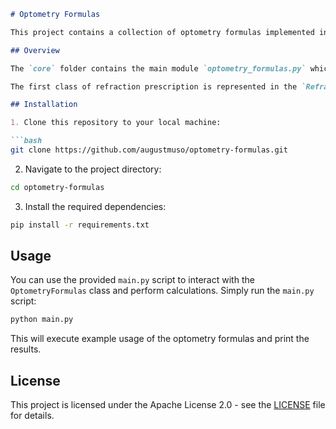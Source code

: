 ```markdown
# Optometry Formulas

This project contains a collection of optometry formulas implemented in Python.

## Overview

The `core` folder contains the main module `optometry_formulas.py` which defines a class `OptometryFormulas`. This class provides various methods for performing calculations related to optometry, including prentice rule, vertex distance compensation, equivalent power, and more.

The first class of refraction prescription is represented in the `RefractionPrescription` class, which can be found in `optometry_formulas.py`.

## Installation

1. Clone this repository to your local machine:

```bash
git clone https://github.com/augustmuso/optometry-formulas.git
```

2. Navigate to the project directory:

```bash
cd optometry-formulas
```

3. Install the required dependencies:

```bash
pip install -r requirements.txt
```

## Usage

You can use the provided `main.py` script to interact with the `OptometryFormulas` class and perform calculations. Simply run the `main.py` script:

```bash
python main.py
```

This will execute example usage of the optometry formulas and print the results.

## License

This project is licensed under the Apache License 2.0 - see the [LICENSE](LICENSE) file for details.

```
